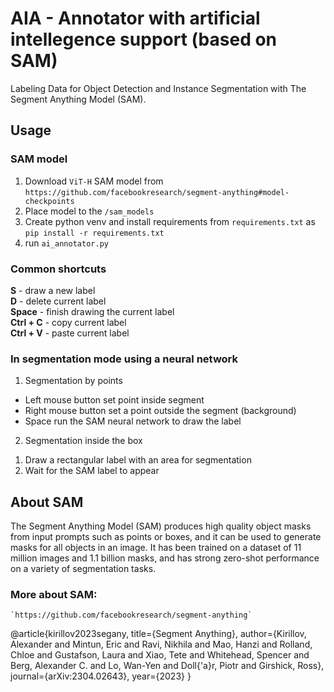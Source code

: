 # AIA - Annotator with artificial intellegence support (based on SAM)

 Labeling Data for Object Detection and Instance Segmentation with The Segment Anything Model (SAM).

 ## Usage

### SAM model

1. Download  `ViT-H` SAM model from `https://github.com/facebookresearch/segment-anything#model-checkpoints`
2. Place model to the `/sam_models`
3. Create python venv and install requirements from `requirements.txt` as `pip install -r requirements.txt` 
4. run `ai_annotator.py`

### Common shortcuts

**S** -  draw a new label  
**D** - delete current label    
**Space** - finish drawing the current label  
**Ctrl + C** - copy current label  
**Ctrl + V** - paste current label  

### In segmentation mode using a neural network

1. Segmentation by points

- Left mouse button set point inside segment
- Right mouse button set a point outside the segment (background)
- Space run the SAM neural network to draw the label

2. Segmentation inside the box

1) Draw a rectangular label with an area for segmentation
2) Wait for the SAM label to appear

 ## About SAM

The Segment Anything Model (SAM) produces high quality object masks from input prompts such as points or boxes, and it can be used to generate masks for all objects in an image. It has been trained on a dataset of 11 million images and 1.1 billion masks, and has strong zero-shot performance on a variety of segmentation tasks.

 ### More about SAM:
    `https://github.com/facebookresearch/segment-anything`
 @article{kirillov2023segany,
  title={Segment Anything},
  author={Kirillov, Alexander and Mintun, Eric and Ravi, Nikhila and Mao, Hanzi and Rolland, Chloe and Gustafson, Laura and Xiao, Tete and Whitehead, Spencer and Berg, Alexander C. and Lo, Wan-Yen and Doll{\'a}r, Piotr and Girshick, Ross},
  journal={arXiv:2304.02643},
  year={2023}
}
